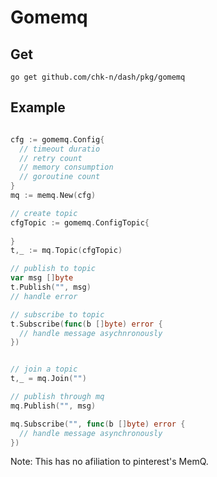 # Gomemq



## Get

`go get github.com/chk-n/dash/pkg/gomemq`

## Example

```go

cfg := gomemq.Config{
  // timeout duratio
  // retry count
  // memory consumption
  // goroutine count
}
mq := memq.New(cfg)

// create topic
cfgTopic := gomemq.ConfigTopic{
  
}
t,_ := mq.Topic(cfgTopic)

// publish to topic
var msg []byte
t.Publish("", msg)
// handle error

// subscribe to topic
t.Subscribe(func(b []byte) error {
  // handle message asychnronously
})


// join a topic
t,_ = mq.Join("")

// publish through mq
mq.Publish("", msg)

mq.Subscribe("", func(b []byte) error {
  // handle message asynchronously
})
```


Note: This has no afiliation to pinterest's MemQ.

